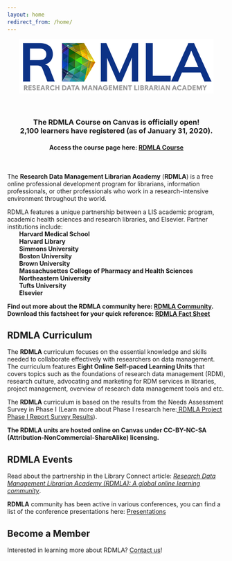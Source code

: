 ```yaml
---
layout: home
redirect_from: /home/
---
```


<p align="center"><img src="images/icons_logos/rdmla_logo/RDMLALogo_Blue_450px.png" alt="RDMLA Logo"></p> <br>

<h3 align="center">The RDMLA Course on Canvas is officially open!<br> 2,100 learners have registered (as of January 31, 2020).</h3>
<h4 align="center">Access the course page here: <a  href="https://www.canvas.net/browse/simmonsu/courses/research-data-management" target="_blank">RDMLA Course</a></h4>
<br>

The **Research Data Management Librarian Academy** (**RDMLA**) is a free online professional development program for librarians, information professionals, or other professionals who work in a research-intensive environment throughout the world. 

RDMLA features a unique partnership between a LIS academic program, academic health sciences and research libraries, and Elsevier. Partner institutions include: 
<br>
&nbsp;	&nbsp;	&nbsp;	&nbsp;**Harvard Medical School**<br>
&nbsp;	&nbsp;	&nbsp;	&nbsp;**Harvard Library**<br>
&nbsp;	&nbsp;	&nbsp;	&nbsp;**Simmons University**<br>
&nbsp;	&nbsp;	&nbsp;	&nbsp;**Boston University**<br>
&nbsp;	&nbsp;	&nbsp;	&nbsp;**Brown University**<br>
&nbsp;	&nbsp;	&nbsp;	&nbsp;**Massachusettes College of Pharmacy and Health Sciences**<br>
&nbsp;	&nbsp;	&nbsp;	&nbsp;**Northeastern University**<br>
&nbsp;	&nbsp;	&nbsp;	&nbsp;**Tufts University**<br>
&nbsp;	&nbsp;	&nbsp;	&nbsp;**Elsevier** <br>

**Find out more about the RDMLA community here: <a href="https://rdmla.github.io/home/partners/">RDMLA Community</a>.**
<br>
**Download this factsheet for your quick reference: <a  href="https://github.com/RDMLA/rdmla.github.io/blob/master/survey-documents/RDMLA%20factsheet_final%20october.pdf" target="_blank">RDMLA Fact Sheet</a>**
<br>

## RDMLA Curriculum

The **RDMLA** curriculum focuses on the essential knowledge and skills needed to collaborate effectively with researchers on data management. The curriculum features **Eight Online Self-paced Learning Units** that covers topics such as the foundations of research data management (RDM), research culture, advocating and marketing for RDM services in libraries, project management, overview of research data management tools and etc. <br>

The **RDMLA** curriculum is based on the results from the Needs Assessment Survey in Phase I (Learn more about Phase I research here:<a href="https://rdmla.github.io/home/about/"> RDMLA Project Phase I Report Survey Results</a>).<br> 

**The RDMLA units are hosted online on Canvas under CC-BY-NC-SA (Attribution-NonCommercial-ShareAlike) licensing.** 




## RDMLA Events

Read about the partnership in the Library Connect article: <i><a href="https://libraryconnect.elsevier.com/articles/research-data-management-librarian-academy-rdmla-global-online-learning-community 
" target="_blank">Research Data Management Librarian Academy (RDMLA): A global online learning community</a></i>.

**RDMLA** community has been active in various conferences, you can find a list of the conference presentations here:
[Presentations](https://github.com/RDMLA/home/blob/master/images/presentationslides.pdf)


## Become a Member

Interested in learning more about RDMLA? <a href="https://rdmla.github.io/contact/">Contact us</a>!
